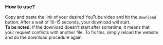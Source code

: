 ### How to use?
Copy and paste the link of your desired YouTube video and hit the `Download` button. After a wait of 10-15 seconds, your download will start.<br>
<b>To be noted:</b> If the download doesn't start after sometime, it means that your request conflicts with another file. To fix  this, simply reload the website and do the download procedure again.
